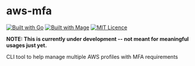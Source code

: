 # aws-mfa

[![Built with Go](https://img.shields.io/badge/built%20with-Go-blue.svg)](https://golang.org)
[![Built with Mage](https://magefile.org/badge.svg)](https://magefile.org)
[![MIT Licence](https://badges.frapsoft.com/os/mit/mit.svg?v=103)](https://opensource.org/licenses/mit-license.php)

**NOTE: This is currently under development -- not meant for meaningful usages just yet.**

CLI tool to help manage multiple AWS profiles with MFA requirements
